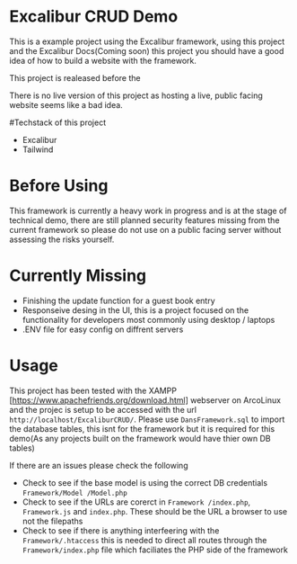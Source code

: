 # Excalibur CRUD Demo
This is a example project using the Excalibur framework, using this project and the Excalibur Docs(Coming soon) this project you should have a good idea of how to build a website with the framework.

This project is realeased before the 

There is no live version of this project as hosting a live, public facing website seems like a bad idea.

#Techstack of this project
- Excalibur
- Tailwind

# Before Using
This framework is currently a heavy work in progress and is at the stage of technical demo, there are still planned security features missing from the current framework so please do not use on a public facing server without assessing the risks yourself.

# Currently Missing
- Finishing the update function for a guest book entry
- Responseive desing in the UI, this is a project focused on the functionality for developers most commonly using desktop / laptops
- .ENV file for easy config on diffrent servers

# Usage
This project has been tested with the XAMPP [https://www.apachefriends.org/download.html] webserver on ArcoLinux and the projec is setup to be accessed with the url ```http://localhost/ExcaliburCRUD/```. Please use `DansFramework.sql` to import the database tables, this isnt for the framework but it is required for this demo(As any projects built on the framework would have thier own DB tables)

If there are an issues please check the following
- Check to see if the base model is using the correct DB credentials `Framework/Model
/Model.php`
- Check to see if the URLs are corerct in `Framework
/index.php`, `Framework.js` and `index.php`. These should be the URL a browser to use not the filepaths
- Check to see if there is anything interfeering with the `Framework/.htaccess` this is needed to direct all routes through the `Framework/index.php` file which faciliates the PHP side of the framework
